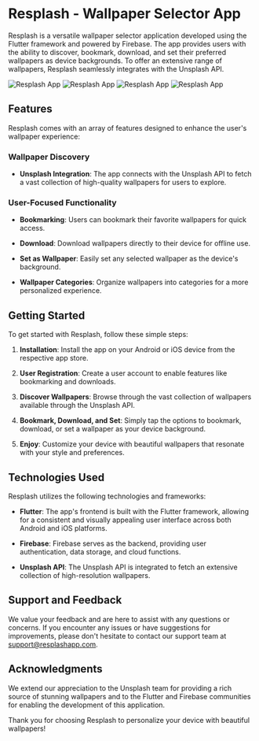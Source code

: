 # Resplash - Wallpaper Selector App

Resplash is a versatile wallpaper selector application developed using the Flutter framework and powered by Firebase. The app provides users with the ability to discover, bookmark, download, and set their preferred wallpapers as device backgrounds. To offer an extensive range of wallpapers, Resplash seamlessly integrates with the Unsplash API.

![Resplash App](1.jpg)
![Resplash App](2.jpg)
![Resplash App](3.jpg)
![Resplash App](4.jpg)

## Features

Resplash comes with an array of features designed to enhance the user's wallpaper experience:

### Wallpaper Discovery

- **Unsplash Integration**: The app connects with the Unsplash API to fetch a vast collection of high-quality wallpapers for users to explore.

### User-Focused Functionality

- **Bookmarking**: Users can bookmark their favorite wallpapers for quick access.

- **Download**: Download wallpapers directly to their device for offline use.

- **Set as Wallpaper**: Easily set any selected wallpaper as the device's background.

- **Wallpaper Categories**: Organize wallpapers into categories for a more personalized experience.

## Getting Started

To get started with Resplash, follow these simple steps:

1. **Installation**: Install the app on your Android or iOS device from the respective app store.

2. **User Registration**: Create a user account to enable features like bookmarking and downloads.

3. **Discover Wallpapers**: Browse through the vast collection of wallpapers available through the Unsplash API.

4. **Bookmark, Download, and Set**: Simply tap the options to bookmark, download, or set a wallpaper as your device background.

5. **Enjoy**: Customize your device with beautiful wallpapers that resonate with your style and preferences.

## Technologies Used

Resplash utilizes the following technologies and frameworks:

- **Flutter**: The app's frontend is built with the Flutter framework, allowing for a consistent and visually appealing user interface across both Android and iOS platforms.

- **Firebase**: Firebase serves as the backend, providing user authentication, data storage, and cloud functions.

- **Unsplash API**: The Unsplash API is integrated to fetch an extensive collection of high-resolution wallpapers.

## Support and Feedback

We value your feedback and are here to assist with any questions or concerns. If you encounter any issues or have suggestions for improvements, please don't hesitate to contact our support team at [support@resplashapp.com](mailto:support@resplashapp.com).

## Acknowledgments

We extend our appreciation to the Unsplash team for providing a rich source of stunning wallpapers and to the Flutter and Firebase communities for enabling the development of this application.

Thank you for choosing Resplash to personalize your device with beautiful wallpapers!
